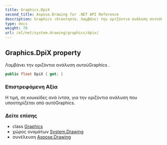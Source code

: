 ```yaml
---
title: Graphics.DpiX
second_title: Aspose.Drawing for .NET API Reference
description: Graphics ιδιοκτησία. Λαμβάνει την οριζόντια ανάλυση αυτούGraphics .
type: docs
weight: 70
url: /el/net/system.drawing/graphics/dpix/
---
```

## Graphics.DpiX property

Λαμβάνει την οριζόντια ανάλυση αυτούGraphics .

```csharp
public float DpiX { get; }
```

### Επιστρεφόμενη Αξία

Η τιμή, σε κουκκίδες ανά ίντσα, για την οριζόντια ανάλυση που υποστηρίζεται από αυτόGraphics.

### Δείτε επίσης

* class [Graphics](../)
* χώρος ονομάτων [System.Drawing](../../graphics/)
* συνέλευση [Aspose.Drawing](../../../)


